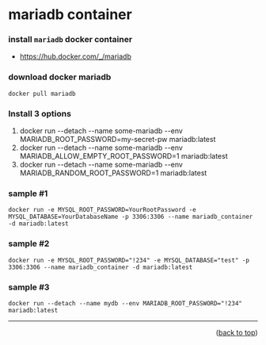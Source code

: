 <a name="topage"></a>

# mariadb container

### install `mariadb` docker container
* https://hub.docker.com/_/mariadb

### download docker mariadb
```
docker pull mariadb
```


### Install 3 options
1. docker run --detach --name some-mariadb --env MARIADB_ROOT_PASSWORD=my-secret-pw  mariadb:latest
2. docker run --detach --name some-mariadb --env MARIADB_ALLOW_EMPTY_ROOT_PASSWORD=1  mariadb:latest
3. docker run --detach --name some-mariadb --env MARIADB_RANDOM_ROOT_PASSWORD=1  mariadb:latest

### sample #1
```
docker run -e MYSQL_ROOT_PASSWORD=YourRootPassword -e MYSQL_DATABASE=YourDatabaseName -p 3306:3306 --name mariadb_container -d mariadb:latest
```

### sample #2
```
docker run -e MYSQL_ROOT_PASSWORD="!234" -e MYSQL_DATABASE="test" -p 3306:3306 --name mariadb_container -d mariadb:latest
```

### sample #3
```
docker run --detach --name mydb --env MARIADB_ROOT_PASSWORD="!234"  mariadb:latest
```

----

<p align="right">(<a href="#topage">back to top</a>)</p>
<br/>
<br/>
